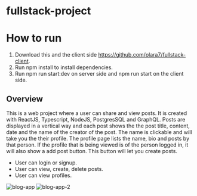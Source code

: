 # fullstack-project

# How to run
1. Download this and the client side https://github.com/olara7/fullstack-client.
2. Run npm install to install dependencies.
3. Run npm run start:dev on server side and npm run start on the client side.

## Overview
This is a web project where a user can share and view posts. It is created with ReactJS, Typescript, NodeJS, PostgresSQL and GraphQL. Posts are displayed in a vertical way and each post shows the the post title, content, date and the name of the creator of the post. The name is clickable and will take you the their profile. The profile page lists the name, bio and posts by that person. If the profile that is being viewed is of the person logged in, it will also show a add post button. This button will let you create posts.

- User can login or signup.
- User can view, create, delete posts.
- User can view profiles.

![blog-app](https://user-images.githubusercontent.com/54912970/162601376-fa95cd2b-f5eb-4117-9dc2-b6bb31698bcc.png)
![blog-app-2](https://user-images.githubusercontent.com/54912970/162601441-3da34026-6244-4e51-a751-982a531fcc2b.PNG)


